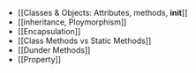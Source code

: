 - [[Classes & Objects: Attributes, methods, __init__]]
- [[inheritance, Ploymorphism]]
- [[Encapsulation]]
- [[Class Methods vs Static Methods]]
- [[Dunder Methods]]
- [[Property]]